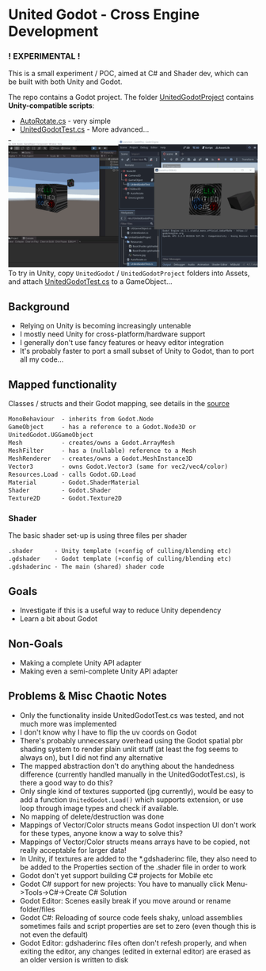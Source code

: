 # United Godot - Cross Engine Development

### ! EXPERIMENTAL !

This is a small experiment / POC, aimed at C# and Shader
dev, which can be built with both Unity and Godot.

The repo contains a Godot project.
The folder [UnitedGodotProject](UnitedGodotProject) contains **Unity-compatible scripts**:

 - [AutoRotate.cs](UnitedGodotProject/AutoRotate.cs) - very simple
 - [UnitedGodotTest.cs](UnitedGodotProject/UnitedGodotTest.cs) - More advanced...

![screenshot](screenshot.png)
To try in Unity, copy `UnitedGodot` / `UnitedGodotProject` folders into Assets,
and attach [UnitedGodotTest.cs](UnitedGodotProject/UnitedGodotTest.cs) to a GameObject...

## Background

 * Relying on Unity is becoming increasingly untenable
 * I mostly need Unity for cross-platform/hardware support
 * I generally don't use fancy features or heavy editor integration
 * It's probably faster to port a small subset of Unity to Godot, than to port all my code...


## Mapped functionality

Classes / structs and their Godot mapping, see details in the [source](UnitedGodot/UnitedGodot.cs)

    MonoBehaviour  - inherits from Godot.Node
    GameObject     - has a reference to a Godot.Node3D or UnitedGodot.UGGameObject
    Mesh           - creates/owns a Godot.ArrayMesh
    MeshFilter     - has a (nullable) reference to a Mesh
    MeshRenderer   - creates/owns a Godot.MeshInstance3D
    Vector3        - owns Godot.Vector3 (same for vec2/vec4/color)
    Resources.Load - calls Godot.GD.Load
    Material       - Godot.ShaderMaterial
    Shader         - Godot.Shader
    Texture2D      - Godot.Texture2D

### Shader

The basic shader set-up is using three files per shader

    .shader      - Unity template (+config of culling/blending etc)
    .gdshader    - Godot template (+config of culling/blending etc)
    .gdshaderinc - The main (shared) shader code

## Goals

 * Investigate if this is a useful way to reduce Unity dependency
 * Learn a bit about Godot

## Non-Goals

 * Making a complete Unity API adapter
 * Making even a semi-complete Unity API adapter

## Problems & Misc Chaotic Notes
 
 * Only the functionality inside UnitedGodotTest.cs was tested, and not much more was implemented
 * I don't know why I have to flip the uv coords on Godot
 * There's probably unnecessary overhead using the Godot spatial pbr shading system to render plain unlit stuff (at least the fog seems to always on), but I did not find any alternative
 * The mapped abstraction don't do anything about the handedness difference (currently handled manually in the UnitedGodotTest.cs), is there a good way to do this?
 * Only single kind of textures supported (jpg currently), would be easy to add a function `UnitedGodot.Load()` which supports extension, or use loop through image types and check if available.  
 * No mapping of delete/destruction was done
 * Mappings of Vector/Color structs means Godot inspection UI don't work for these types, anyone know a way to solve this?
 * Mappings of Vector/Color structs means arrays have to be copied, not really acceptable for larger data!
 * In Unity, if textures are added to the *.gdshaderinc file, they also need to be added to the Properties section of the .shader file in order to work
 * Godot don't yet support building C# projects for Mobile etc
 * Godot C# support for new projects: You have to manually click Menu->Tools->C#->Create C# Solution
 * Godot Editor: Scenes easily break if you move around or rename folder/files 
 * Godot C#: Reloading of source code feels shaky, unload assemblies sometimes fails and script properties are set to zero (even though this is not even the default)
 * Godot Editor: gdshaderinc files often don't refesh properly, and when exiting the editor, any changes (edited in external editor) are erased as an older version is written to disk
